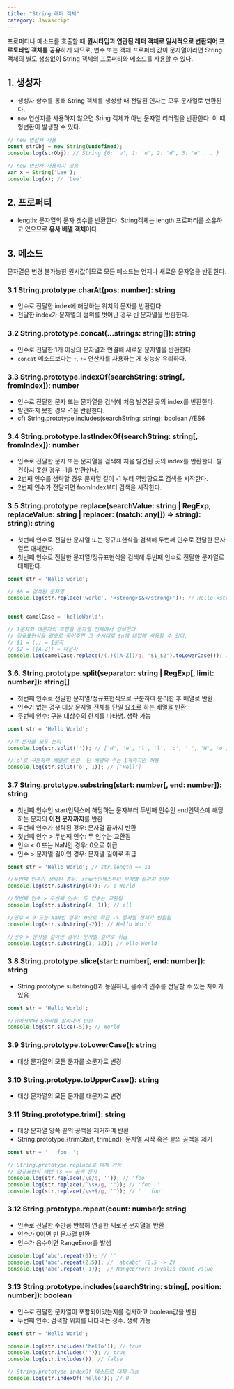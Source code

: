 ```yaml
---
title: "String 래퍼 객체"
category: Javascript
---
```



프로퍼티나 메소드를 호출할 때 **원시타입과 연관된 래퍼 객체로 일시적으로 변환되어 프로토타입 객체를 공유**하게 되므로, 변수 또는 객체 프로퍼티 값이 문자열이라면 String 객체의 별도 생성없이 String 객체의 프로퍼티와 메소드를 사용할 수 있다. 

## 1. 생성자
- 생성자 함수를 통해 String 객체를 생성할 때 전달된 인자는 모두 문자열로 변환된다.  
- `new` 연산자를 사용하지 않으면 Sring 객체가 아닌 문자열 리터럴을 반환한다. 이 때 형변환이 발생할 수 있다. 

```javascript
// new 연산자 사용
const strObj = new String(undefined);
console.log(strObj); // String {0: 'u', 1: 'n', 2: 'd', 3: 'e' ... } 

// new 연산자 사용하지 않음
var x = String('Lee');
console.log(x); // 'Lee'
```



## 2. 프로퍼티
- length: 문자열의 문자 갯수를 반환한다. String객체는 length 프로퍼티를 소유하고 있으므로 **유사 배열 객체**이다.




## 3. 메소드
문자열은 변경 불가능한 원시값이므로 모든 메소드는 언제나 새로운 문자열을 반환한다.

### 3.1 String.prototype.charAt(pos: number): string
- 인수로 전달한 index에 해당하는 위치의 문자를 반환한다. 
- 전달한 index가 문자열의 범위를 벗어난 경우 빈 문자열을 반환한다.


### 3.2 String.prototype.concat(...strings: string[]): string
- 인수로 전달한 1개 이상의 문자열과 연결해 새로운 문자열을 반환한다. 
- `concat` 메소드보다는 `+`, `+=` 연산자를 사용하는 게 성능상 유리하다.


### 3.3 String.prototype.indexOf(searchString: string[, fromIndex]): number
- 인수로 전달한 문자 또는 문자열을 검색해 처음 발견된 곳의 index를 반환한다. 
- 발견하지 못한 경우 -1을 반환한다. 
- cf) String.prototype.includes(searchString: string): boolean //ES6


### 3.4 String.prototype.lastIndexOf(searchString: string[, fromIndex]): number
- 인수로 전달한 문자 또는 문자열을 검색해 처음 발견된 곳의 index를 반환한다. 발견하지 못한 경우 -1을 반환한다.
- 2번째 인수를 생략할 경우 문자열 길이 -1 부터 역방향으로 검색을 시작한다. 
- 2번째 인수가 전달되면 fromIndex부터 검색을 시작한다.


### 3.5 String.prototype.replace(searchValue: string | RegExp, replaceValue: string | replacer: (match: any[]) ⇒ string): string): string
- 첫번째 인수로 전달한 문자열 또는 정규표현식을 검색해 두번째 인수로 전달한 문자열로 대체한다.
- 첫번째 인수로 전달한 문자열/정규표현식을 검색해 두번째 인수로 전달한 문자열로 대체한다.

```javascript
const str = 'Hello world';

// $& = 검색된 문자열
console.log(str.replace('world', '<strong>$&</strong>')); // Hello <strong>world</strong>


const camelCase = 'helloWorld';

// 1문자와 대문자의 조합을 문자열 전체에서 검색한다. 
// 정규표현식을 괄호로 묶어주면 그 순서대로 $n에 대입해 사용할 수 있다. 
// $1 = (.) = 1문자
// $2 = ([A-Z]) = 대문자
console.log(camelCase.replace(/(.)([A-Z])/g, '$1_$2').toLowerCase()); // hello_world
```



### 3.6. String.prototype.split(separator: string | RegExp[, limit: number]): string[]
- 첫번째 인수로 전달한 문자열/정규표현식으로 구분하여 분리한 후 배열로 반환
- 인수가 없는 경우 대상 문자열 전체를 단일 요소로 하는 배열을 반환 
- 두번째 인수: 구분 대상수의 한계를 나타냄. 생략 가능
  
``` javascript
const str = 'Hello World';

//각 문자를 모두 분리
console.log(str.split('')); // ['H', 'e', 'l', 'l', 'o', ' ', 'W', 'o', 'r', 'l', 'd' ]

//'o'로 구분하여 배열로 반환. 단 배열의 수는 1개까지만 허용
console.log(str.split('o', 1)); // ['Hell']
```    



### 3.7 String.prototype.substring(start: number[, end: number]): string
- 첫번째 인수인 start인덱스에 해당하는 문자부터 두번째 인수인 end인덱스에 해당하는 문자의 **이전 문자까지**를 반환
- 두번째 인수가 생략된 경우: 문자열 끝까지 반환
- 첫번째 인수 > 두번째 인수: 두 인수는 교환됨
- 인수 < 0 또는 NaN인 경우: 0으로 취급
- 인수 > 문자열 길이인 경우: 문자열 길이로 취급
  
``` javascript
const str = 'Hello World'; // str.length == 11 

//두번째 인수가 생략된 경우: start인덱스부터 문자열 끝까지 반환
console.log(str.substring(4)); // o World

//첫번째 인수 > 두번째 인수: 두 인수는 교환됨
console.log(str.substring(4, 1)); // ell 

//인수 < 0 또는 NaN인 경우: 0으로 취급 -> 문자열 전체가 반환됨 
console.log(str.substring(-2)); // Hello World 

//인수 > 문자열 길이인 경우: 문자열 길이로 취급
console.log(str.substring(1, 12)); // ello World
```



### 3.8 String.prototype.slice(start: number[, end: number]): string
- String.prototype.substring()과 동일하나, 음수의 인수를 전달할 수 있는 차이가 있음

``` javascript
const str = 'Hello World';

//뒤에서부터 5자리를 잘라내어 반환
console.log(str.slice(-5)); // World
```



### 3.9 String.prototype.toLowerCase(): string
- 대상 문자열의 모든 문자를 소문자로 변경 



### 3.10 String.prototype.toUpperCase(): string
- 대상 문자열의 모든 문자를 대문자로 변경 



### 3.11 String.prototype.trim(): string
- 대상 문자열 양쪽 끝의 공백을 제거하여 반환 
- String.prototype.{trimStart, trimEnd}: 문자열 시작 혹은 끝의 공백을 제거 
  
``` javascript
const str = '   foo  ';

// String.prototype.replace로 대체 가능 
// 정규표현식 패턴 \s == 공백 문자 
console.log(str.replace(/\s/g, '')); // 'foo'
console.log(str.replace(/^\s+/g, '')); // 'foo  '
console.log(str.replace(/\s+$/g, '')); // '   foo'
```



### 3.12 String.prototype.repeat(count: number): string
- 인수로 전달한 수만큼 반복해 연결한 새로운 문자열을 반환
- 인수가 0이면 빈 문자열 반환
- 인수가 음수이면 RangeError를 발생 

``` javascript
console.log('abc'.repeat(0)); // ''
console.log('abc'.repeat(2.5)); // 'abcabc' (2.5 -> 2)
console.log('abc'.repeat(-1));  // RangeError: Invalid count value
```



### 3.13 String.prototype.includes(searchString: string[, position: number]): boolean
- 인수로 전달한 문자열이 포함되어있는지를 검사하고 boolean값을 반환
- 두번째 인수: 검색할 위치를 나타내는 정수. 생략 가능

``` javascript
const str = 'Hello World';

console.log(str.includes('hello')); // true
console.log(str.includes('')); // true
console.log(str.includes()); // false

// String​.prototype​.indexOf 메소드로 대체 가능
console.log(str.indexOf('hello')); // 0
```